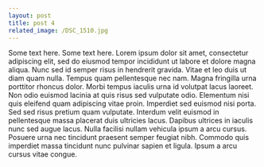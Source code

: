 ```yaml
---
layout: post
title: post 4
related_image: /DSC_1510.jpg
---
```


Some text here. Some text here. Lorem ipsum dolor sit amet, consectetur adipiscing elit, sed do eiusmod tempor incididunt ut labore et dolore magna aliqua. Nunc sed id semper risus in hendrerit gravida. Vitae et leo duis ut diam quam nulla. Tempus quam pellentesque nec nam. Magna fringilla urna porttitor rhoncus dolor. Morbi tempus iaculis urna id volutpat lacus laoreet. Non odio euismod lacinia at quis risus sed vulputate odio. Elementum nisi quis eleifend quam adipiscing vitae proin. Imperdiet sed euismod nisi porta. Sed sed risus pretium quam vulputate. Interdum velit euismod in pellentesque massa placerat duis ultricies lacus. Dapibus ultrices in iaculis nunc sed augue lacus. Nulla facilisi nullam vehicula ipsum a arcu cursus. Posuere urna nec tincidunt praesent semper feugiat nibh. Commodo quis imperdiet massa tincidunt nunc pulvinar sapien et ligula. Ipsum a arcu cursus vitae congue.
